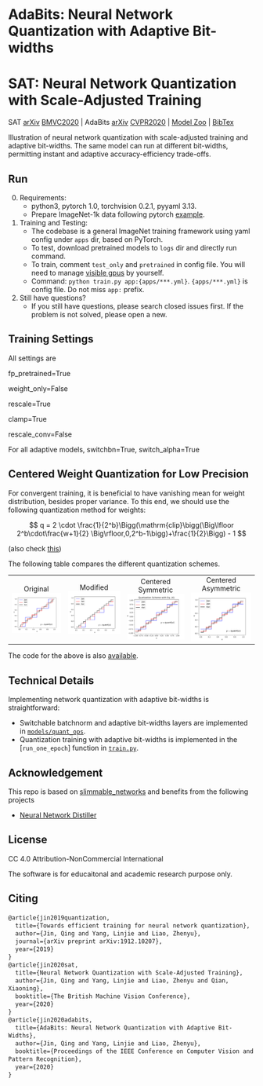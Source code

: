 # AdaBits: Neural Network Quantization with Adaptive Bit-widths
# SAT: Neural Network Quantization with Scale-Adjusted Training

SAT [arXiv](https://arxiv.org/abs/1912.10207) [BMVC2020](https://www.bmvc2020-conference.com/assets/papers/0634.pdf) | AdaBits [arXiv](https://arxiv.org/abs/1912.09666) [CVPR2020](https://openaccess.thecvf.com/content_CVPR_2020/html/Jin_AdaBits_Neural_Network_Quantization_With_Adaptive_Bit-Widths_CVPR_2020_paper.html) | [Model Zoo](#model-zoo) | [BibTex](#citing)

<!--
<img src="https://user-images.githubusercontent.com/22609465/50390872-1b3fb600-0702-11e9-8034-d0f41825d775.png" width=95%/>
-->

Illustration of neural network quantization with scale-adjusted training and adaptive bit-widths. The same model can run at different bit-widths, permitting instant and adaptive accuracy-efficiency trade-offs.


## Run

0. Requirements:
    * python3, pytorch 1.0, torchvision 0.2.1, pyyaml 3.13.
    * Prepare ImageNet-1k data following pytorch [example](https://github.com/pytorch/examples/tree/master/imagenet).
1. Training and Testing:
    * The codebase is a general ImageNet training framework using yaml config under `apps` dir, based on PyTorch.
    * To test, download pretrained models to `logs` dir and directly run command.
    * To train, comment `test_only` and `pretrained` in config file. You will need to manage [visible gpus](https://devblogs.nvidia.com/cuda-pro-tip-control-gpu-visibility-cuda_visible_devices/) by yourself.
    * Command: `python train.py app:{apps/***.yml}`. `{apps/***.yml}` is config file. Do not miss `app:` prefix.
2. Still have questions?
    * If you still have questions, please search closed issues first. If the problem is not solved, please open a new.


<!--
## Model Zoo

All models are available at /mnt/cephfs\_new\_wj/uslabcv/jinq/qnn/imagenet/checkpoints/
-->

## Training Settings

All settings are

fp\_pretrained=True

weight\_only=False

rescale=True

clamp=True

rescale\_conv=False

For all adaptive models, switchbn=True, switch\_alpha=True

## Centered Weight Quantization for Low Precision

For convergent training, it is beneficial to have vanishing mean for weight distribution, besides proper variance. To this end, we should use the following quantization method for weights:

$$
q = 2 \cdot \frac{1}{2^b}\Bigg(\mathrm{clip}\bigg(\Big\lfloor 2^b\cdot\frac{w+1}{2} \Big\rfloor,0,2^b-1\bigg)+\frac{1}{2}\Bigg) - 1
$$

(also check [this](https://github.com/deJQK/AdaBits/issues/3#issuecomment-1353286414))

The following table compares the different quantization schemes.

<table cellpadding="0" cellspacing="0" >
  <tr>
    <td align="center">Original<br> <img src="quant_schemes_plots/original_scheme.png" width=300px></td>
    <td align="center">Modified<br> <img src="quant_schemes_plots/modified_scheme.png" width=300px></td>
    <td align="center">Centered Symmetric<br> <img src="quant_schemes_plots/centered_symmetric_scheme.png" width=300px></td>
    <td align="center">Centered Asymmetric<br> <img src="quant_schemes_plots/centered_asymmetric_scheme.png" width=300px></td>
  </tr>
</table>


The code for the above is also [available](https://github.com/deJQK/AdaBits/blob/master/models/quant_ops.py#L29-L32). 

## Technical Details

Implementing network quantization with adaptive bit-widths is straightforward:
  * Switchable batchnorm and adaptive bit-widths layers are implemented in [`models/quant_ops`](/models/quant_ops.py).
  * Quantization training with adaptive bit-widths is implemented in the [`run_one_epoch`] function in [`train.py`](/train.py).


## Acknowledgement
This repo is based on [slimmable\_networks](https://github.com/JiahuiYu/slimmable_networks) and benefits from the following projects
  * [Neural Network Distiller](https://github.com/NervanaSystems/distiller)


## License

CC 4.0 Attribution-NonCommercial International

The software is for educaitonal and academic research purpose only.


## Citing
```
@article{jin2019quantization,
  title={Towards efficient training for neural network quantization},
  author={Jin, Qing and Yang, Linjie and Liao, Zhenyu},
  journal={arXiv preprint arXiv:1912.10207},
  year={2019}
}
@article{jin2020sat,
  title={Neural Network Quantization with Scale-Adjusted Training},
  author={Jin, Qing and Yang, Linjie and Liao, Zhenyu and Qian, Xiaoning},
  booktitle={The British Machine Vision Conference},
  year={2020}
}
@article{jin2020adabits,
  title={AdaBits: Neural Network Quantization with Adaptive Bit-Widths},
  author={Jin, Qing and Yang, Linjie and Liao, Zhenyu},
  booktitle={Proceedings of the IEEE Conference on Computer Vision and Pattern Recognition},
  year={2020}
}
```
